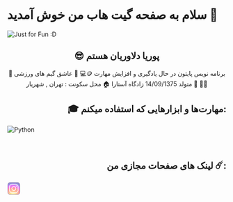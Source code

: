 # سلام به صفحه گیت هاب من خوش آمدید 👋
<img src="https://github.com/p7deli/p7deli/assets/124894066/ff77a9f4-ad6d-423c-ae36-a2f9a3939dfc" alt="Just for Fun :D">

<h2 align="center">😎 پوریا دلاوریان هستم</h2>

<p align="center">🐍 برنامه نویس پایتون در حال یادگیری و افزایش مهارت  🪙💻
🔔 عاشق گیم های ورزشی 🫤😃
🏥 متولد 14/09/1375 زادگاه آستارا 
🏠 محل سکونت : تهران , شهریار</p>
<h2 align="right">🎓 مهارت‌ها و ابزارهایی که استفاده میکنم:</h2>

![Python](https://img.shields.io/badge/python-3670A0?style=for-the-badge&logo=python&logoColor=ffdd54) 


<br>
<h2 align="right">لینک های صفحات مجازی من ☄️:</h2>
<a href="https://www.instagram.com/p7dei/"><img align="left" src="https://github.com/imrrobat/imrrobat/blob/main/images/instagram.png?raw=true" alt="Instagram"></a>

